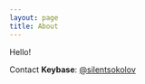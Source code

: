```yaml
---
layout: page
title: About
---
```


Hello!

Contact
**Keybase**: [@silentsokolov](https://keybase.io/silentsokolov)   
